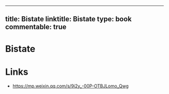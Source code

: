 
---
title: Bistate
linktitle: Bistate
type: book
commentable: true
---

# Bistate

# Links

- https://mp.weixin.qq.com/s/9i2y_-00P-OTBJLomo_Qwg

    